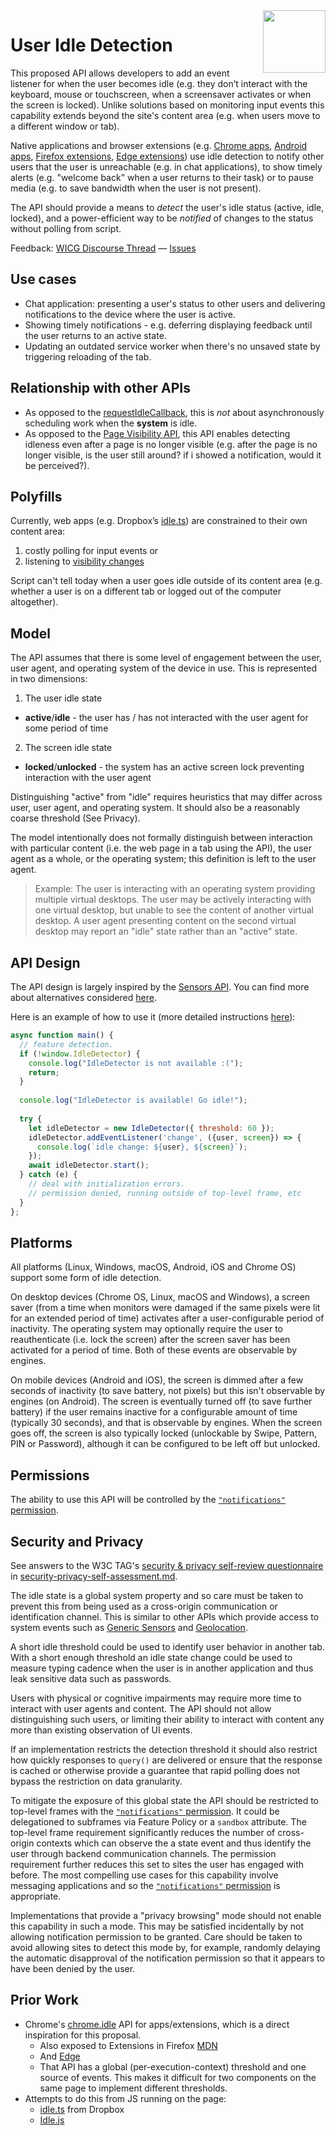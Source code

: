 <img src="https://raw.githubusercontent.com/samuelgoto/idle-detection/master/logo-idle.png" height="100" align=right>

# User Idle Detection

This proposed API allows developers to add an event listener for when the user becomes idle (e.g. they don’t interact with the keyboard, mouse or touchscreen, when a screensaver activates or when the screen is locked). Unlike solutions based on monitoring input events this capability extends beyond the site's content area (e.g. when users move to a different window or tab).

Native applications and browser extensions (e.g. [Chrome apps](https://developer.chrome.com/apps/idle), [Android apps](https://stackoverflow.com/questions/8317331/detecting-when-screen-is-locked), [Firefox extensions](https://developer.mozilla.org/en-US/docs/Mozilla/Add-ons/WebExtensions/API/idle), [Edge extensions](https://github.com/MicrosoftDocs/edge-developer/blob/master/microsoft-edge/extensions/api-support/supported-apis.md#idle)) use idle detection to notify other users that the user is unreachable (e.g. in chat applications), to show timely alerts (e.g. "welcome back" when a user returns to their task) or to pause media (e.g. to save bandwidth when the user is not present).

The API should provide a means to _detect_ the user's idle status (active, idle, locked), and a power-efficient way to be _notified_ of changes to the status without polling from script.

Feedback: [WICG Discourse Thread](https://discourse.wicg.io/t/idle-detection-api/2959) &mdash; [Issues](https://github.com/inexorabletash/idle-detection/issues)

## Use cases

* Chat application: presenting a user's status to other users and delivering notifications to the device where the user is active.
* Showing timely notifications - e.g. deferring displaying feedback until the user returns to an active state.
* Updating an outdated service worker when there's no unsaved state by triggering reloading of the tab.

## Relationship with other APIs

* As opposed to the [requestIdleCallback](https://www.w3.org/TR/requestidlecallback/), this is _not_ about asynchronously scheduling work when the **system** is idle.
* As opposed to the [Page Visibility API](https://developer.mozilla.org/en-US/docs/Web/API/Page_Visibility_API), this API enables detecting idleness even after a page is no longer visible (e.g. after the page is no longer visible, is the user still around? if i showed a notification, would it be perceived?).

## Polyfills

Currently, web apps (e.g. Dropbox’s [idle.ts](https://github.com/dropbox/idle.ts)) are constrained to their own content area:

1. costly polling for input events or 
1. listening to [visibility changes](https://developer.mozilla.org/en-US/docs/Web/API/Page_Visibility_API)

Script can't tell today when a user goes idle outside of its content area (e.g. whether a user is on a different tab or logged out of the computer altogether).

## Model

The API assumes that there is some level of engagement between the user, user agent, and operating system of the device in use. This is represented in two dimensions:

1. The user idle state
  * **active**/**idle** - the user has / has not interacted with the user agent for some period of time
2. The screen idle state
  * **locked**/**unlocked** - the system has an active screen lock preventing interaction with the user agent

Distinguishing "active" from "idle" requires heuristics that may differ across user, user agent, and operating system. It should also be a reasonably coarse threshold (See Privacy).

The model intentionally does not formally distinguish between interaction with particular content (i.e. the web page in a tab using the API), the user agent as a whole, or the operating system; this definition is left to the user agent.

> Example: The user is interacting with an operating system providing multiple virtual desktops. The user may be actively interacting with one virtual desktop, but unable to see the content of another virtual desktop. A user agent presenting content on the second virtual desktop may report an "idle" state rather than an "active" state.

## API Design

The API design is largely inspired by the [Sensors API](https://w3c.github.io/sensors). You can find more about alternatives considered [here](annex.md).

Here is an example of how to use it (more detailed instructions [here](HOWTO.md)):

```js
async function main() {
  // feature detection.
  if (!window.IdleDetector) {
    console.log("IdleDetector is not available :(");
    return;
  }
  
  console.log("IdleDetector is available! Go idle!");
  
  try {
    let idleDetector = new IdleDetector({ threshold: 60 });
    idleDetector.addEventListener('change', ({user, screen}) => { 
      console.log(`idle change: ${user}, ${screen}`);
    });
    await idleDetector.start();
  } catch (e) {
    // deal with initialization errors.
    // permission denied, running outside of top-level frame, etc
  }
};
```

## Platforms

All platforms (Linux, Windows, macOS, Android, iOS and Chrome OS) support some form of idle detection.

On desktop devices (Chrome OS, Linux, macOS and Windows), a screen saver (from a time when monitors were damaged if the same pixels were lit for an extended period of time) activates after a user-configurable period of inactivity. The operating system may optionally require the user to reauthenticate (i.e. lock the screen) after the screen saver has been activated for a period of time. Both of these events are observable by engines.

On mobile devices (Android and iOS), the screen is dimmed after a few seconds of inactivity (to save battery, not pixels) but this isn't observable by engines (on Android). The screen is eventually turned off (to save further battery) if the user remains inactive for a configurable amount of time (typically 30 seconds), and that is observable by engines. When the screen goes off, the screen is also typically locked (unlockable by Swipe, Pattern, PIN or Password), although it can be configured to be left off but unlocked.

## Permissions

The ability to use this API will be controlled by the [`"notifications"` permission].

## Security and Privacy

See answers to the W3C TAG's [security & privacy self-review questionnaire](https://www.w3.org/TR/security-privacy-questionnaire/) in [security-privacy-self-assessment.md](security-privacy-self-assessment.md).

The idle state is a global system property and so care must be taken to prevent this from being used as a cross-origin communication or identification channel. This is similar to other APIs which provide access to system events such as [Generic Sensors](https://w3c.github.io/sensors/) and [Geolocation](https://w3c.github.io/geolocation-api/).

A short idle threshold could be used to identify user behavior in another tab. With a short enough threshold an idle state change could be used to measure typing cadence when the user is in another application and thus leak sensitive data such as passwords.

Users with physical or cognitive impairments may require more time to interact with user agents and content. The API should not allow distinguishing such users, or limiting their ability to interact with content any more than existing observation of UI events.

If an implementation restricts the detection threshold it should also restrict how quickly responses to `query()` are delivered or ensure that the response is cached or otherwise provide a guarantee that rapid polling does not bypass the restriction on data granularity.

To mitigate the exposure of this global state the API should be restricted to top-level frames with the [`"notifications"` permission]. It could be delegationed to subframes via Feature Policy or a `sandbox` attribute. The top-level frame requirement significantly reduces the number of cross-origin contexts which can observe the a state event and thus identify the user through backend communication channels. The permission requirement further reduces this set to sites the user has engaged with before. The most compelling use cases for this capability involve messaging applications and so the [`"notifications"` permission] is appropriate.

Implementations that provide a "privacy browsing" mode should not enable this capability in such a mode. This may be satisfied incidentally by not allowing notification permission to be granted. Care should be taken to avoid allowing sites to detect this mode by, for example, randomly delaying the automatic disapproval of the notification permission so that it appears to have been denied by the user.

## Prior Work

* Chrome's [chrome.idle](https://developer.chrome.com/apps/idle) API for apps/extensions, which is a direct inspiration for this proposal.
  * Also exposed to Extensions in Firefox [MDN](https://developer.mozilla.org/en-US/docs/Mozilla/Add-ons/WebExtensions/API/idle)
  * And [Edge](https://github.com/MicrosoftDocs/edge-developer/blob/master/microsoft-edge/extensions/api-support/supported-apis.md#idle)
  * That API has a global (per-execution-context) threshold and one source of events. This makes it difficult for two components on the same page to implement different thresholds.
* Attempts to do this from JS running on the page:
  * [idle.ts](https://github.com/dropbox/idle.ts) from Dropbox
  * [Idle.js](http://shawnmclean.com/detecting-if-user-is-idle-away-or-back-by-using-idle-js/)

[`"notifications"` permission]: https://w3c.github.io/permissions/#notifications
